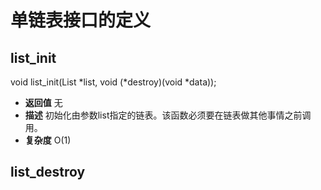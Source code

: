 #  单链表接口的定义

## list_init
void list_init(List *list, void (*destroy)(void *data));
- **返回值** 无
- **描述** 初始化由参数list指定的链表。该函数必须要在链表做其他事情之前调用。
- **复杂度** O(1)

## list_destroy


